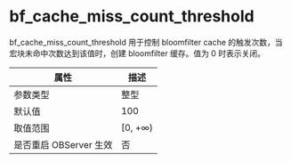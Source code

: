 bf_cache_miss_count_threshold 
==================================================

bf_cache_miss_count_threshold 用于控制 bloomfilter cache 的触发次数，当宏块未命中次数达到该值时，创建 bloomfilter 缓存。值为 0 时表示关闭。


|      **属性**      |  **描述**  |
|------------------|----------|
| 参数类型             | 整型       |
| 默认值              | 100      |
| 取值范围             | \[0, +∞) |
| 是否重启 OBServer 生效 | 否        |



